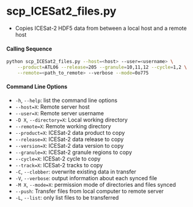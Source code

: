 scp_ICESat2_files.py
====================

 - Copies ICESat-2 HDF5 data from between a local host and a remote host

#### Calling Sequence
```bash
python scp_ICESat2_files.py --host=<host> --user=<username> \
    --product=ATL06 --release=205 --granule=10,11,12 --cycle=1,2 \
    --remote=<path_to_remote> --verbose --mode=0o775
```

#### Command Line Options
 - `-h`, `--help`: list the command line options
 - `--host=X`: Remote server host
 - `--user=X`: Remote server username
 - `-D X`, `--directory=X`: Local working directory
 - `--remote=X`: Remote working directory
 - `--product=X`: ICESat-2 data product to copy
 - `--release=X`: ICESat-2 data release to copy
 - `--version=X`: ICESat-2 data version to copy
 - `--granule=X`: ICESat-2 granule regions to copy
 - `--cycle=X`: ICESat-2 cycle to copy
 - `--track=X`: ICESat-2 tracks to copy
 - `-C`, `--clobber`: overwrite existing data in transfer
 - `-V`, `--verbose`: output information about each synced file
 - `-M X`, `--mode=X`: permission mode of directories and files synced
 - `--push`: Transfer files from local computer to remote server
 - `-L`, `--list`: only list files to be transferred

